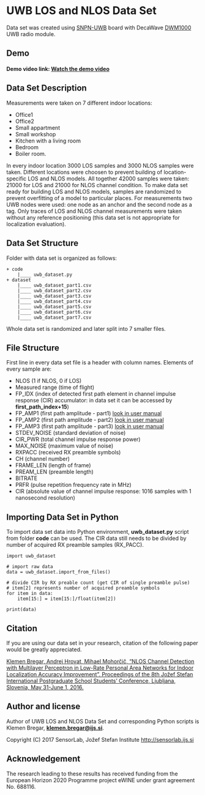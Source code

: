 # UWB LOS and NLOS Data Set
Data set was created using [SNPN-UWB](http://www.log-a-tec.eu/mtc.html) board with DecaWave [DWM1000](http://www.decawave.com/sites/default/files/resources/dwm1000-datasheet-v1.3.pdf) UWB radio module. 

## Demo
#### Demo video link: [Watch the demo video](https://www.youtube.com/watch?v=Ue9DFvSyd8A)

## Data Set Description
Measurements were taken on 7 different indoor locations:
* Office1
* Office2
* Small appartment
* Small workshop
* Kitchen with a living room
* Bedroom
* Boiler room.

In every indoor location 3000 LOS samples and 3000 NLOS samples were taken. Different locations were choosen to prevent building of location-specific LOS and NLOS models. All together 42000 samples were taken: 21000 for LOS and 21000 for NLOS channel condition. To make data set ready for building LOS and NLOS models, samples are randomized to prevent overfitting of a model to particular places. 
For measurements two UWB nodes were used: one node as an anchor and the second node as a tag. Only traces of LOS and NLOS channel measurements were taken without any reference positioning (this data set is not appropriate for localization evaluation).

## Data Set Structure
Folder with data set is organized as follows:

	+ code
		|____ uwb_dataset.py
	+ dataset
		|____ uwb_dataset_part1.csv
		|____ uwb_dataset_part2.csv
		|____ uwb_dataset_part3.csv
		|____ uwb_dataset_part4.csv
		|____ uwb_dataset_part5.csv
		|____ uwb_dataset_part6.csv
		|____ uwb_dataset_part7.csv

Whole data set is randomized and later split into 7 smaller files.

## File Structure
First line in every data set file is a header with column names. Elements of every sample are:
* NLOS (1 if NLOS, 0 if LOS)
* Measured range (time of flight)
* FP_IDX (index of detected first path element in channel impulse response (CIR) accumulator: in data set it can be accessed by **first_path_index+15**)
* FP_AMP1 (first path amplitude - part1) [look in user manual](http://thetoolchain.com/mirror/dw1000/dw1000_user_manual_v2.05.pdf)
* FP_AMP2 (first path amplitude - part2) [look in user manual](http://thetoolchain.com/mirror/dw1000/dw1000_user_manual_v2.05.pdf) 
* FP_AMP3 (first path amplitude - part3) [look in user manual](http://thetoolchain.com/mirror/dw1000/dw1000_user_manual_v2.05.pdf)
* STDEV_NOISE (standard deviation of noise)
* CIR_PWR (total channel impulse response power)
* MAX_NOISE (maximum value of noise)
* RXPACC (received RX preamble symbols)
* CH (channel number)
* FRAME_LEN (length of frame)
* PREAM_LEN (preamble length)
* BITRATE
* PRFR (pulse repetition frequency rate in MHz)
* CIR (absolute value of channel impulse response: 1016 samples with 1 nanosecond resolution)

## Importing Data Set in Python
To import data set data into Python environment, **uwb_dataset.py** script from folder **code** can be used. The CIR data still needs to be divided by number of acquired RX preamble samples (RX_PACC).

	import uwb_dataset
	
	# import raw data
	data = uwb_dataset.import_from_files()
	
	# divide CIR by RX preable count (get CIR of single preamble pulse)
	# item[2] represents number of acquired preamble symbols
	for item in data:
		item[15:] = item[15:]/float(item[2])
	
	print(data)

## Citation
If you are using our data set in your research, citation of the following paper would be greatly appreciated.

[Klemen Bregar, Andrej Hrovat, Mihael Mohorčič, “NLOS Channel Detection with Multilayer Perceptron in Low-Rate Personal Area Networks for Indoor Localization Accuracy Improvement”. Proceedings of the 8th Jožef Stefan International Postgraduate School Students’ Conference, Ljubljana, Slovenia, May 31-June 1, 2016.](https://www.researchgate.net/publication/308986067_NLOS_Channel_Detection_with_Multilayer_Perceptron_in_Low-Rate_Personal_Area_Networks_for_Indoor_Localization_Accuracy_Improvement)

## Author and license
Author of UWB LOS and NLOS Data Set and corresponding Python scripts is Klemen Bregar, **klemen.bregar@ijs.si**. 

Copyright (C) 2017 SensorLab, Jožef Stefan Institute http://sensorlab.ijs.si

## Acknowledgement
The research leading to these results has received funding from the European Horizon 2020 Programme project eWINE under grant agreement No. 688116.
